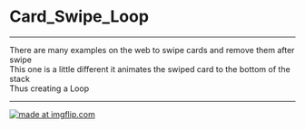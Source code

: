 <h1>Card_Swipe_Loop</h1>
<hr/>
<div>There are many examples on the web to swipe cards and remove them after swipe</div>
<div>This one is a little different it animates the swiped card to the bottom of the stack</div>
<div>Thus creating a Loop</div>
<hr/>
<a href="https://imgflip.com/gif/2eg82w"><img src="https://i.imgflip.com/2eg82w.gif" title="made at imgflip.com"/></a>
